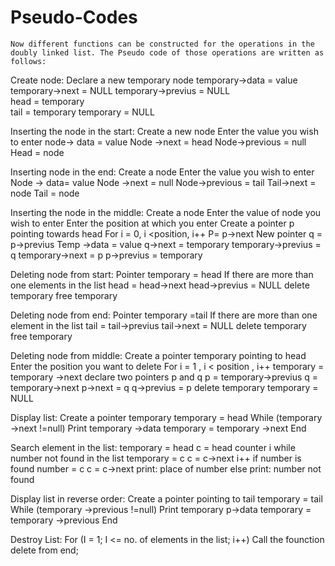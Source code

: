# Pseudo-Codes

	Now different functions can be constructed for the operations in the doubly linked list. The Pseudo code of those operations are written as follows:
Create node:
Declare a new temporary node
temporary->data = value
temporary->next = NULL
temporary->previus = NULL    
head = temporary		
tail = temporary
temporary = NULL

Inserting the node in the start:
Create a new node
Enter the value you wish to enter 
node-> data = value 
Node ->next = head
Node->previous = null
Head = node 

Inserting node in the end:
Create a node 
Enter the value you wish to enter 
Node -> data= value 
Node ->next = null
Node->previous = tail 
Tail->next = node 
Tail = node  

Inserting the node in the middle:
Create a node 
Enter the value of node you wish to enter
Enter the position at which you enter 
Create a pointer p pointing towards head 
For i = 0, i <position, i++ 
P= p->next
New pointer q = p->previus
Temp ->data = value 
q->next = temporary
temporary->previus = q
temporary->next = p
p->previus = temporary

Deleting node from start:
Pointer temporary = head
If there are more than one elements in the list
head = head->next
head->previus = NULL
delete temporary
free temporary

Deleting node from end:
Pointer temporary =tail 
If there are more than one element in the list
tail = tail->previus
tail->next = NULL
delete temporary
free temporary

Deleting node from middle:
Create a pointer temporary pointing to head
Enter the position you want to delete 
For i = 1 ,  i < position , i++
temporary = temporary ->next 
declare two pointers p and q
p = temporary->previus
q = temporary->next
p->next = q
q->previus = p
delete temporary
temporary = NULL

Display list:
Create a pointer temporary
temporary = head 
While (temporary ->next !=null)
Print temporary ->data 
temporary = temporary ->next 
End 

Search element in the list:
temporary = head
c = head
counter i
while number not found in the list
temporary = c
c = c->next
i++
if number is found
number = c
c = c->next
print: place of number
else
print: number not found

Display list in reverse order:
Create a pointer pointing to tail
temporary = tail 
While (temporary ->previous !=null)
Print temporary p->data 
temporary = temporary ->previous 
End 

Destroy List:
For (I = 1; I <= no. of elements in the list; i++)
	Call the founction delete from end;
